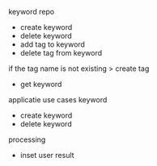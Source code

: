 

keyword repo 
- create keyword
- delete keyword
- add tag to keyword
- delete tag from keyword

if the tag name is not existing > create tag

- get keyword

applicatie use cases
keyword
- create keyword
- delete keyword


processing

- inset user result
